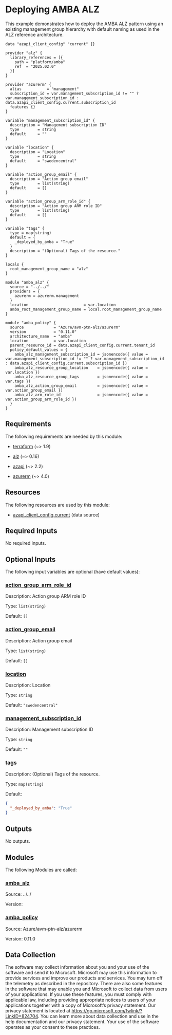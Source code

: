 <!-- BEGIN_TF_DOCS -->
# Deploying AMBA ALZ

This example demonstrates how to deploy the AMBA ALZ pattern using an existing management group hierarchy with default naming as used in the ALZ reference architecture.

```hcl
data "azapi_client_config" "current" {}

provider "alz" {
  library_references = [{
    path = "platform/amba"
    ref  = "2025.02.0"
  }]
}

provider "azurerm" {
  alias           = "management"
  subscription_id = var.management_subscription_id != "" ? var.management_subscription_id : data.azapi_client_config.current.subscription_id
  features {}
}

variable "management_subscription_id" {
  description = "Management subscription ID"
  type        = string
  default     = ""
}

variable "location" {
  description = "Location"
  type        = string
  default     = "swedencentral"
}

variable "action_group_email" {
  description = "Action group email"
  type        = list(string)
  default     = []
}

variable "action_group_arm_role_id" {
  description = "Action group ARM role ID"
  type        = list(string)
  default     = []
}

variable "tags" {
  type = map(string)
  default = {
    _deployed_by_amba = "True"
  }
  description = "(Optional) Tags of the resource."
}

locals {
  root_management_group_name = "alz"
}

module "amba_alz" {
  source = "../../"
  providers = {
    azurerm = azurerm.management
  }
  location                        = var.location
  amba_root_management_group_name = local.root_management_group_name
}

module "amba_policy" {
  source             = "Azure/avm-ptn-alz/azurerm"
  version            = "0.11.0"
  architecture_name  = "amba"
  location           = var.location
  parent_resource_id = data.azapi_client_config.current.tenant_id
  policy_default_values = {
    amba_alz_management_subscription_id = jsonencode({ value = var.management_subscription_id != "" ? var.management_subscription_id : data.azapi_client_config.current.subscription_id })
    amba_alz_resource_group_location    = jsonencode({ value = var.location })
    amba_alz_resource_group_tags        = jsonencode({ value = var.tags })
    amba_alz_action_group_email         = jsonencode({ value = var.action_group_email })
    amba_alz_arm_role_id                = jsonencode({ value = var.action_group_arm_role_id })
  }
}
```

<!-- markdownlint-disable MD033 -->
## Requirements

The following requirements are needed by this module:

- <a name="requirement_terraform"></a> [terraform](#requirement\_terraform) (~> 1.9)

- <a name="requirement_alz"></a> [alz](#requirement\_alz) (~> 0.16)

- <a name="requirement_azapi"></a> [azapi](#requirement\_azapi) (~> 2.2)

- <a name="requirement_azurerm"></a> [azurerm](#requirement\_azurerm) (~> 4.0)

## Resources

The following resources are used by this module:

- [azapi_client_config.current](https://registry.terraform.io/providers/azure/azapi/latest/docs/data-sources/client_config) (data source)

<!-- markdownlint-disable MD013 -->
## Required Inputs

No required inputs.

## Optional Inputs

The following input variables are optional (have default values):

### <a name="input_action_group_arm_role_id"></a> [action\_group\_arm\_role\_id](#input\_action\_group\_arm\_role\_id)

Description: Action group ARM role ID

Type: `list(string)`

Default: `[]`

### <a name="input_action_group_email"></a> [action\_group\_email](#input\_action\_group\_email)

Description: Action group email

Type: `list(string)`

Default: `[]`

### <a name="input_location"></a> [location](#input\_location)

Description: Location

Type: `string`

Default: `"swedencentral"`

### <a name="input_management_subscription_id"></a> [management\_subscription\_id](#input\_management\_subscription\_id)

Description: Management subscription ID

Type: `string`

Default: `""`

### <a name="input_tags"></a> [tags](#input\_tags)

Description: (Optional) Tags of the resource.

Type: `map(string)`

Default:

```json
{
  "_deployed_by_amba": "True"
}
```

## Outputs

No outputs.

## Modules

The following Modules are called:

### <a name="module_amba_alz"></a> [amba\_alz](#module\_amba\_alz)

Source: ../../

Version:

### <a name="module_amba_policy"></a> [amba\_policy](#module\_amba\_policy)

Source: Azure/avm-ptn-alz/azurerm

Version: 0.11.0

<!-- markdownlint-disable-next-line MD041 -->
## Data Collection

The software may collect information about you and your use of the software and send it to Microsoft. Microsoft may use this information to provide services and improve our products and services. You may turn off the telemetry as described in the repository. There are also some features in the software that may enable you and Microsoft to collect data from users of your applications. If you use these features, you must comply with applicable law, including providing appropriate notices to users of your applications together with a copy of Microsoft’s privacy statement. Our privacy statement is located at <https://go.microsoft.com/fwlink/?LinkID=824704>. You can learn more about data collection and use in the help documentation and our privacy statement. Your use of the software operates as your consent to these practices.
<!-- END_TF_DOCS -->
